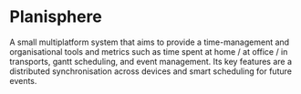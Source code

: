 # Planisphere
A small multiplatform system that aims to provide a time-management and organisational tools and metrics such as time spent at home / at office / in transports, gantt scheduling, and event management. Its key features are a distributed synchronisation across devices and smart scheduling for future events.
